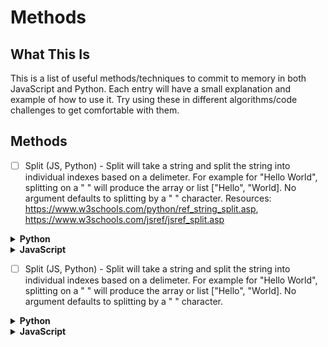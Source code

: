 # Methods

## What This Is
This is a list of useful methods/techniques to commit to memory in both JavaScript and Python. Each entry will have a small explanation and example of how to use it. Try using these in different algorithms/code challenges to get comfortable with them. 

## Methods
- [ ] Split (JS, Python) - Split will take a string and split the string into individual indexes based on a delimeter. For example for "Hello World", splitting on a " " will produce the array or list ["Hello", "World]. No argument defaults to splitting by a " " character.
Resources: https://www.w3schools.com/python/ref_string_split.asp, https://www.w3schools.com/jsref/jsref_split.asp
<details>
  <summary><strong>Python</strong></summary> 
```
text = "ABCD"
x = text.split("")
print(x)
```
Output = ['A','B','C','D']
</details>

<details>
  <summary><strong>JavaScript</strong></summary> 
```
let text = "Welcome To The Jungle"
let x = text.split(" ")
console.log(x)
```
Output = ['Welcome','To','The','Jungle']
</details>

- [ ] Split (JS, Python) - Split will take a string and split the string into individual indexes based on a delimeter. For example for "Hello World", splitting on a " " will produce the array or list ["Hello", "World]. No argument defaults to splitting by a " " character.
<details>
  <summary><strong>Python</strong></summary> 
```
text = "ABCD"
x = text.split("")
print(x)
```
Output = ['A','B','C','D']
</details>

<details>
  <summary><strong>JavaScript</strong></summary> 
```
let text = "Welcome To The Jungle"
let x = text.split(" ")
console.log(x)
```
Output = ['Welcome','To','The','Jungle']
</details>
